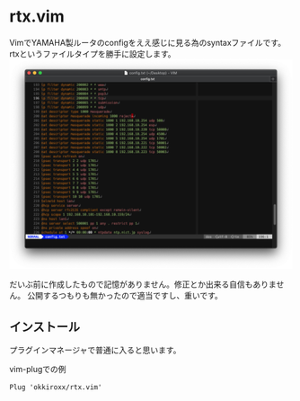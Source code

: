 # rtx.vim
VimでYAMAHA製ルータのconfigをええ感じに見る為のsyntaxファイルです。
rtxというファイルタイプを勝手に設定します。
![Screenshot](https://github.com/okkiroxx/rtx.vim/blob/main/images/screenshot.png)

だいぶ前に作成したもので記憶がありません。修正とか出来る自信もありません。
公開するつもりも無かったので適当ですし、重いです。

## インストール
プラグインマネージャで普通に入ると思います。

vim-plugでの例
```
Plug 'okkiroxx/rtx.vim'

```
